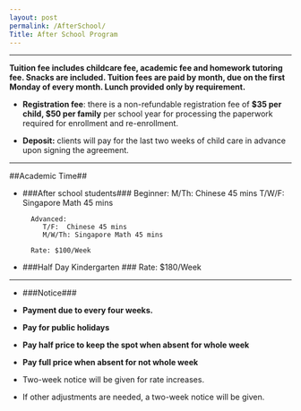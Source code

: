 ```yaml
---
layout: post
permalink: /AfterSchool/
Title: After School Program
---
```


----------

**Tuition fee includes childcare fee, academic fee and homework tutoring fee. Snacks are included. Tuition fees are paid by month, due on the first Monday of every month.  Lunch provided only by requirement.**
 

-  **Registration fee**: there is a non-refundable registration fee of **$35 per child, $50 per family** per school year for processing the paperwork required for enrollment and re-enrollment.

-  **Deposit:**  clients will pay for the last two weeks of child care in advance upon signing the agreement. 


----------

##Academic Time##

- ###After school students###
        Beginner:
           M/Th:  Chinese 45 mins
           T/W/F: Singapore Math 45 mins

        Advanced:
           T/F:  Chinese 45 mins
           M/W/Th: Singapore Math 45 mins
        
        Rate: $100/Week

-  ###Half Day Kindergarten ### Rate: $180/Week

----------
- ###Notice###

- **Payment due to every four weeks.** 

- **Pay for public holidays**

- **Pay half price to keep the spot when absent for whole week**

- **Pay full price when absent for not whole week**

- Two-week notice will be given for rate increases.

- If other adjustments are needed, a two-week notice will be given.   
